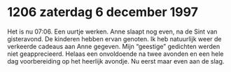 # 1206 zaterdag 6 december 1997
Het is nu 07:06. Een uurtje werken. Anne slaapt nog even, na de Sint van gisteravond. De kinderen hebben ervan genoten. Ik heb natuurlijk weer de verkeerde cadeaus aan Anne gegeven. Mijn “geestige” gedichten werden niet geapprecieerd. Helaas een onvoldoende na twee avonden en een hele dag voorbereiding op het heerlijk avondje. Nu eerst maar even aan de slag.